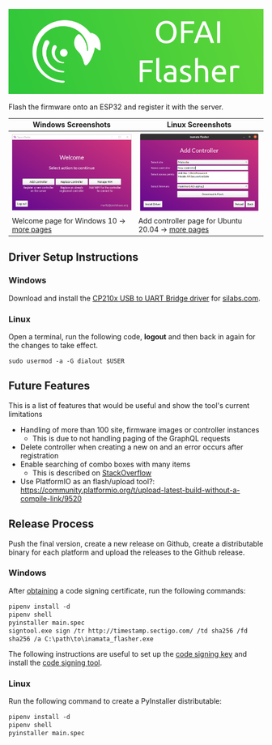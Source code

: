 ![Inamata Flasher](./images/header-logo.png)

Flash the firmware onto an ESP32 and register it with the server.

| Windows Screenshots                                 | Linux Screenshots                                      |
| ----------------------------------------------------| ------------------------------------------------------ |
| ![Windows Welcome](screenshots/windows_welcome.png) | ![Linux Welcome](screenshots/linux_add_controller.png) |
| Welcome page for Windows 10 → [more pages][1]       | Add controller page for Ubuntu 20.04 → [more pages][2] |

## Driver Setup Instructions

### Windows

Download and install the [CP210x USB to UART Bridge driver][4] for [silabs.com][3].

### Linux

Open a terminal, run the following code,  **logout** and then back in again for the changes to take effect.

    sudo usermod -a -G dialout $USER

## Future Features

This is a list of features that would be useful and show the tool's current limitations

- Handling of more than 100 site, firmware images or controller instances
  - This is due to not handling paging of the GraphQL requests
- Delete controller when creating a new on and an error occurs after registration
- Enable searching of combo boxes with many items
  - This is described on [StackOverflow](https://stackoverflow.com/questions/4827207/how-do-i-filter-the-pyqt-qcombobox-items-based-on-the-text-input)
- Use PlatformIO as an flash/upload tool?: https://community.platformio.org/t/upload-latest-build-without-a-compile-link/9520

## Release Process

Push the final version, create a new release on Github, create a distributable binary for each platform and upload the releases to the Github release.

### Windows

After [obtaining](https://comodosslstore.com/codesigning.aspx) a code signing certificate, run the following commands:

    pipenv install -d
    pipenv shell
    pyinstaller main.spec
    signtool.exe sign /tr http://timestamp.sectigo.com/ /td sha256 /fd sha256 /a C:\path\to\inamata_flasher.exe

The following instructions are useful to set up the [code signing key](https://stackoverflow.com/a/64499199/6783666) and install the [code signing tool](https://stackoverflow.com/questions/31869552/how-to-install-signtool-exe-for-windows-10).

### Linux

Run the following command to create a PyInstaller distributable:

    pipenv install -d
    pipenv shell
    pyinstaller main.spec


[1]: screenshots/windows.md
[2]: screenshots/linux.md
[3]: https://www.silabs.com/developers/usb-to-uart-bridge-vcp-drivers
[4]: https://www.silabs.com/documents/public/software/CP210x_Windows_Drivers.zip
